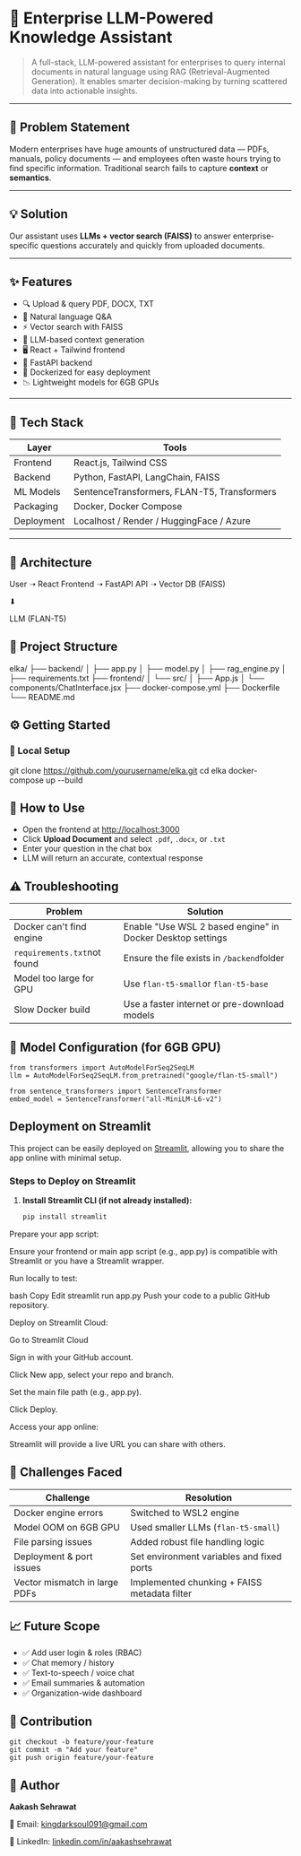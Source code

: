 
# 🧠 Enterprise LLM-Powered Knowledge Assistant

> A full-stack, LLM-powered assistant for enterprises to query internal documents in natural language using RAG (Retrieval-Augmented Generation). It enables smarter decision-making by turning scattered data into actionable insights.

---

## 📌 Problem Statement

Modern enterprises have huge amounts of unstructured data — PDFs, manuals, policy documents — and employees often waste hours trying to find specific information. Traditional search fails to capture **context** or **semantics**.

---

## 💡 Solution

Our assistant uses **LLMs + vector search (FAISS)** to answer enterprise-specific questions accurately and quickly from uploaded documents.

---

## ✨ Features

- 🔍 Upload & query PDF, DOCX, TXT
- 💬 Natural language Q&A
- ⚡ Vector search with FAISS
- 🤖 LLM-based context generation
- 🖥️ React + Tailwind frontend
- 🚀 FastAPI backend
- 🐳 Dockerized for easy deployment
- 📉 Lightweight models for 6GB GPUs

---

## 🧱 Tech Stack

| Layer      | Tools                                       |
| ---------- | ------------------------------------------- |
| Frontend   | React.js, Tailwind CSS                      |
| Backend    | Python, FastAPI, LangChain, FAISS           |
| ML Models  | SentenceTransformers, FLAN-T5, Transformers |
| Packaging  | Docker, Docker Compose                      |
| Deployment | Localhost / Render / HuggingFace / Azure    |

---

## 🧠 Architecture


User ➝ React Frontend ➝ FastAPI API ➝ Vector DB (FAISS)

⬇

LLM (FLAN-T5)


## 🧰 Project Structure

elka/
├── backend/
│   ├── app.py
│   ├── model.py
│   ├── rag_engine.py
│   ├── requirements.txt
├── frontend/
│   └── src/
│       ├── App.js
│       └── components/ChatInterface.jsx
├── docker-compose.yml
├── Dockerfile
└── README.md

## ⚙️ Getting Started

### 🚀 Local Setup

git clone https://github.com/yourusername/elka.git
cd elka
docker-compose up --build


## 💬 How to Use


* Open the frontend at [http://localhost:3000](http://localhost:3000)
* Click **Upload Document** and select `.pdf`, `.docx`, or `.txt`
* Enter your question in the chat box
* LLM will return an accurate, contextual response


## ⚠️ Troubleshooting



| Problem                       | Solution                                                   |
| ----------------------------- | ---------------------------------------------------------- |
| Docker can't find engine      | Enable "Use WSL 2 based engine" in Docker Desktop settings |
| `requirements.txt`not found | Ensure the file exists in `/backend`folder               |
| Model too large for GPU       | Use `flan-t5-small`or `flan-t5-base`                   |
| Slow Docker build             | Use a faster internet or pre-download models               |


## 🧱 Model Configuration (for 6GB GPU)


```
from transformers import AutoModelForSeq2SeqLM
llm = AutoModelForSeq2SeqLM.from_pretrained("google/flan-t5-small")
```

```
from sentence_transformers import SentenceTransformer
embed_model = SentenceTransformer("all-MiniLM-L6-v2")
```

## Deployment on Streamlit

This project can be easily deployed on [Streamlit](https://streamlit.io/), allowing you to share the app online with minimal setup.

### Steps to Deploy on Streamlit

1. **Install Streamlit CLI (if not already installed):**

   ```bash
   pip install streamlit
Prepare your app script:

Ensure your frontend or main app script (e.g., app.py) is compatible with Streamlit or you have a Streamlit wrapper.

Run locally to test:

bash
Copy
Edit
streamlit run app.py
Push your code to a public GitHub repository.

Deploy on Streamlit Cloud:

Go to Streamlit Cloud

Sign in with your GitHub account.

Click New app, select your repo and branch.

Set the main file path (e.g., app.py).

Click Deploy.

Access your app online:

Streamlit will provide a live URL you can share with others.


## 🚧 Challenges Faced


| Challenge                     | Resolution                                   |
| ----------------------------- | -------------------------------------------- |
| Docker engine errors          | Switched to WSL2 engine                      |
| Model OOM on 6GB GPU          | Used smaller LLMs (`flan-t5-small`)        |
| File parsing issues           | Added robust file handling logic             |
| Deployment & port issues      | Set environment variables and fixed ports    |
| Vector mismatch in large PDFs | Implemented chunking + FAISS metadata filter |


## 📈 Future Scope


* ✅ Add user login & roles (RBAC)
* ✅ Chat memory / history
* ✅ Text-to-speech / voice chat
* ✅ Email summaries & automation
* ✅ Organization-wide dashboard



## 🤝 Contribution

```
git checkout -b feature/your-feature
git commit -m "Add your feature"
git push origin feature/your-feature

```



## 👤 Author

**Aakash Sehrawat**

📧 Email: [kingdarksoul091@gmail.com]()

🔗 LinkedIn: [linkedin.com/in/aakashsehrawat](https://linkedin.com/in/aakashsehrawat)
